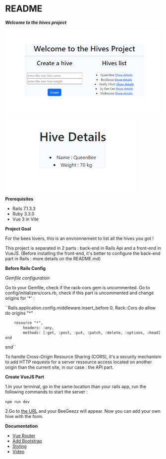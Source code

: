 # README

***Welcome to the hives project***

![hives project presentation - home page](./src/assets/images/welcome_hives.PNG)
![hives project presentation - details page](./src/assets/images/hive_details.PNG)

**Prerequisites**
- Rails 7.1.3.3
- Ruby 3.3.0
- Vue 3 in Vite

**Project Goal**

For the bees lovers, this is an environnement to list all the hives you got !

This project is separated in 2 parts : back-end in Rails Api and a front-end in VueJS.
(Before installing the front-end, it's better to configure the back-end part in Rails : more details on the README.md)

**Before Rails Config**

*Gemfile configuration*

Go to your Gemfile, check if the rack-cors gem is uncommented. 
Go to config/initializers/cors.rb, check if this part is uncommented and change origins for '*' : 

``Rails.application.config.middleware.insert_before 0, Rack::Cors do
    allow do
        origins "*"

        resource "*",
            headers: :any,
            methods: [:get, :post, :put, :patch, :delete, :options, :head]
    end
end``

To handle Cross-Origin Resource Sharing (CORS), it's a security mechanism to add HTTP requests for a server ressource access located on another origin than the current site, in our case : the API part.

**Create VueJS Part**

1.In your terminal, go in the same location than your rails app, run the following commands to start the server : 

`npm run dev`

2.Go to [the URL](http://localhost:5173) and your BeeGeezz will appear. Now you can add your own hive with the form.

**Documentation**

- [Vue Router](https://router.vuejs.org/guide/)
- [Add Bootstrap](https://stackoverflow.com/questions/65547199/using-bootstrap-5-with-vue-3)
- [Styling](https://getbootstrap.com/docs/5.0/)
- [Video](https://www.youtube.com/watch?v=2Tm41U-dl24&ab_channel=Deanin)
